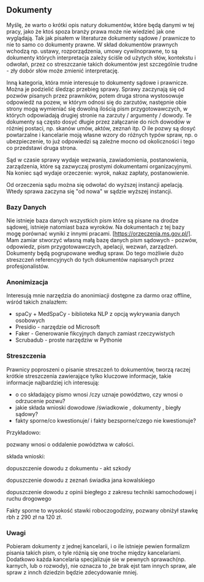 
## Dokumenty

Myślę, że warto o krótki opis natury dokumentów, które będą danymi w tej pracy, jako że ktoś spoza 
branży prawa może nie wiedzieć jak one wyglądają. Tak jak pisałem w literaturze dokumenty sądowe / prawnicze 
to nie to samo co dokumenty prawne. W skład dokumentów prawnych wchodzą np. ustawy, rozporządzenia, umowy cywilnoprawne,
to są dokumenty których interpretacja zależy ściśle od użytych słów, kontekstu i odwołań, przez co streszczanie takich
dokumentów jest szczególnie trudne - zły dobór słów może zmienić interpretację. 

Inną kategoria, która mnie interesuje to dokumenty sądowe i prawnicze. Można je podzielić śledząc przebieg sprawy. 
Sprawy zaczynają się od pozwów pisanych przez prawników, potem druga strona wystosowuje odpowiedź na pozew, 
w którym odnosi się do zarzutów, następnie obie strony mogą wymieniać się dowolną ilością pism przygotowawczych, w 
których odpowiadają drugiej stronie na zarzuty / argumenty / dowody. Te dokumenty są często dosyć długie przez załączanie
do nich dowodów w różniej postaci, np. skanów umów, aktów, zeznań itp. O ile pozwy są dosyć powtarzalne i kancelarie moją własne
wzory do różnych typów spraw, np. o ubezpieczenie, to już odpowiedzi są zależne mocno od okoliczności i tego co przedstawi druga strona.

Sąd w czasie sprawy wydaje wezwania, zawiadomienia, postanowienia, zarządzenia, które są zazwyczaj prostymi dokumentami organizacyjnymi.
Na koniec sąd wydaje orzeczenie: wyrok, nakaz zapłaty, postanowienie. 

Od orzeczenia sądu można się odwołać do wyższej instancji apelacją. Wtedy sprawa zaczyna się "od nowa" w sądzie wyższej instancji.

### Bazy Danych

Nie istnieje baza danych wszystkich pism które są pisane na drodze sądowej, istnieje natomiast baza wyroków. Na dokumentach z tej bazy
mogę porównać wyniki z innymi pracami. [https://orzeczenia.ms.gov.pl/].
Mam zamiar stworzyć własną małą bazę danych pism sądowych - pozwów, odpowiedz, pism przygotowawczych, apelacji, wezwań, zarządzeń. 
Dokumenty będą pogrupowane według spraw. Do tego możliwie dużo streszczeń referencyjnych do tych dokumentów napisanych przez profesjonalistów.

### Anonimizacja

Interesują mnie narzędzia do anonimiacji dostępne za darmo oraz offline, wśród takich znalazłem:
- spaCy + MedSpaCy - biblioteka NLP z opcją wykrywania danych osobowych
- Presidio - narzędzie od Microsoft 
- Faker - Generowanie fikcyjnych danych zamiast rzeczywistych
- Scrubadub - proste narzędziw w Pythonie


### Streszczenia

Prawnicy poproszeni o pisanie streszczeń to dokumentów, tworzą raczej krótkie streszczenia zawierające tylko kluczowe informacje, takie informacje najbardziej ich interesują:
 - o co składający pismo wnosi /czy uznaje powództwo, czy wnosi o odrzucenie pozwu?​
- jakie składa wnioski dowodowe /świadkowie , dokumenty , biegły sądowy?​
- fakty sporne/co kwestionuje/ i fakty bezsporne/czego nie kwestionuje? 

Przykładowo:

pozwany wnosi o oddalenie powództwa w całości.​

składa wnioski:​

dopuszczenie dowodu z dokumentu - akt szkody​

dopuszczenie dowodu z zeznań świadka jana kowalskiego​

dopuszczenie dowodu z opinii biegłego z  zakresu techniki samochodowej i ruchu drogowego​

Fakty sporne to wysokość stawki roboczogodziny, pozwany obniżył stawkę rbh z 290 zł na 120 zł. ​

### Uwagi 

Pobieram dokumenty z jednej kancelarii, i o ile istnieje pewien formalizm pisania takich pism, o tyle różnią się one troche między kancelariami.
Dodatkowo każda kancelaria specjalizuje sie w pewnych sprawach(np. karnych, lub o rozwody), nie oznacza to ,że brak ejst tam innych spraw,
ale spraw z innch dziedzin będzie zdecydowanie mniej.